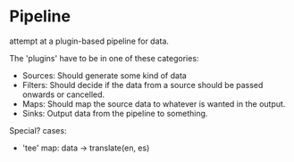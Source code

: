 # Pipeline

attempt at a plugin-based pipeline for data.

The 'plugins' have to be in one of these categories:

* Sources: Should generate some kind of data
* Filters: Should decide if the data from a source should be passed onwards or cancelled.
* Maps: Should map the source data to whatever is wanted in the output.
* Sinks: Output data from the pipeline to something.


Special? cases:
* 'tee' map: data -> translate(en, es)


